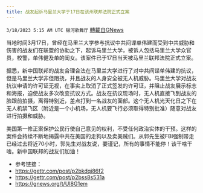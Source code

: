 ```yaml
---
title: 战友起诉马里兰大学于17日在该州联邦法院正式立案
---
```

`3/18/2023 5:15 AM UTC 银河歌舞厅` [轉載自GNews](https://gnews.org/articles/1024501)

当地时间3月17日，曾经在马里兰大学参与抗议中共间谍单伟建而受到中共威胁和伤害的战友们在联盟的协助之下，起诉马里兰大学，被诉人包括马里兰大学众官员，校警，单伟健及单的闺女。该案件已于17日当天被马里兰联邦法院正式立案。

据悉，新中国联邦的战友合理合法在马里兰大学进行了对中共间谍单伟建的抗议，但是马里兰大学非但阻挠，并且战友的人身安全被无人机威胁。马里兰大学对战友抗议申请的许可证无视，在事实上取消了正式签发的许可证，并阻止战友展示标志和海报，迫使战友多次改变抗议方式。战友在抗议现场时，无人机直接飞到战友的脸跟前拍摄，离得特别近，差点打到一名战友的面部。这个无人机光天化日之下在无人机禁飞区（附近是一个小机场，无人机要飞行必须取得特别批准）随意对战友进行拍摄和威胁。

美国第一修正案保护公民行使自己意见的权利，不受任何政治实体的干预。这样的案件会持续不断地揭露中共在美国的走狗以及卖美贼们。从郭先生被FBI强制带走已经过去将近70小时，郭先生对战友说，要谨记，所有的事情不能停！该干啥干啥。新中国联邦的战友们加油！

* 参考链接：
* <https://gettr.com/post/p2bkdqj86f2>
* <https://gettr.com/post/p2bss8s531a>
* <https://gnews.org/t/UI8G1em>

